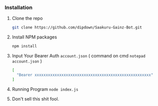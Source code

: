 ### Installation

1. Clone the repo
   ```sh
   git clone https://github.com/dipdown/Saakuru-Gainz-Bot.git
   ```
2. Install NPM packages
   ```sh
   npm install
   ```
3. Input Your Bearer Auth `account.json` ( command on cmd `notepad account.json` )
   ```sh
   [
     "Bearer xxxxxxxxxxxxxxxxxxxxxxxxxxxxxxxxxxxxxxxxxxxxxxxxxxxx"
   ]
   ```
4. Running Program `node index.js`
   
5. Don't sell this shit fool.
